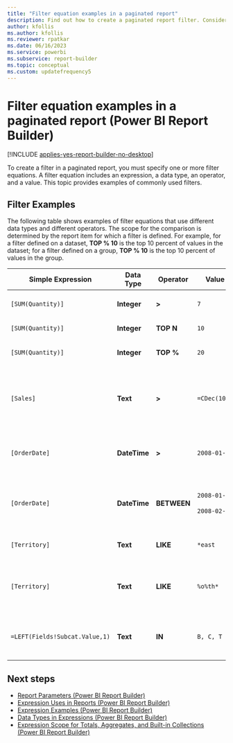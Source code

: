 ```yaml
---
title: "Filter equation examples in a paginated report"
description: Find out how to create a paginated report filter. Consider these examples of often-used filters to create your own.
author: kfollis
ms.author: kfollis
ms.reviewer: rpatkar
ms.date: 06/16/2023
ms.service: powerbi
ms.subservice: report-builder
ms.topic: conceptual
ms.custom: updatefrequency5
---
```

# Filter equation examples in a paginated report (Power BI Report Builder)

[!INCLUDE [applies-yes-report-builder-no-desktop](../../includes/applies-yes-report-builder-no-desktop.md)]

  To create a filter in a paginated report, you must specify one or more filter equations. A filter equation includes an expression, a data type, an operator, and a value. This topic provides examples of commonly used filters.

## Filter Examples

The following table shows examples of filter equations that use different data types and different operators. The scope for the comparison is determined by the report item for which a filter is defined. For example, for a filter defined on a dataset, **TOP % 10** is the top 10 percent of values in the dataset; for a filter defined on a group, **TOP % 10** is the top 10 percent of values in the group.

| Simple Expression | Data Type | Operator | Value | Description |
| --- | --- | --- | --- | --- |
| `[SUM(Quantity)]` | **Integer** | **>** | `7` | Includes data values that are greater than 7. |
| `[SUM(Quantity)]` | **Integer** | **TOP N** | `10` | Includes the top 10 data values. |
| `[SUM(Quantity)]` | **Integer** | **TOP %** | `20` | Includes the top 20% of data values. |
| `[Sales]` | **Text** | **>** | `=CDec(100)` | Includes all values of type System.Decimal (SQL "money" data types) greater than $100. |
| `[OrderDate]` | **DateTime** | **>** | `2008-01-01` | Includes all dates from January 1, 2008 to the present date. |
| `[OrderDate]` | **DateTime** | **BETWEEN** | `2008-01-01`<br /><br />`2008-02-01` | Includes dates from January 1, 2008 up to and including February 1, 2008. |
| `[Territory]` | **Text** | **LIKE** | `*east` | All territory names that end in "east". |
| `[Territory]` | **Text** | **LIKE** | `%o%th*` | All territory names that include North and South at the beginning of the name. |
| `=LEFT(Fields!Subcat.Value,1)` | **Text** | **IN** | `B, C, T` | All subcategory values that begin with the letters B, C, or T. |

## Next steps

- [Report Parameters (Power BI Report Builder)](../parameters/paginated-reports-create-parameters.md)
- [Expression Uses in Reports (Power BI Report Builder)](./expression-uses-reports-report-builder.md)
- [Expression Examples (Power BI Report Builder)](./report-builder-expression-examples.md)
- [Data Types in Expressions (Power BI Report Builder)](./data-types-expressions-report-builder.md)
- [Expression Scope for Totals, Aggregates, and Built-in Collections (Power BI Report Builder)](./expression-scope-for-totals-aggregates-and-built-in-collections.md)
